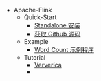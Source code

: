 * Apache-Flink
  * Quick-Start
    * [Standalone 安装](Quick-Start/standalone-install.md)
    * [获取 Github 源码](Quick-Start/github-code.md)
  * Example
    * [Word Count 示例程序](Example/hello-word-count.md)
  * Tutorial
    * [Ververica](Tutorial/Ververica.md)
    * 

